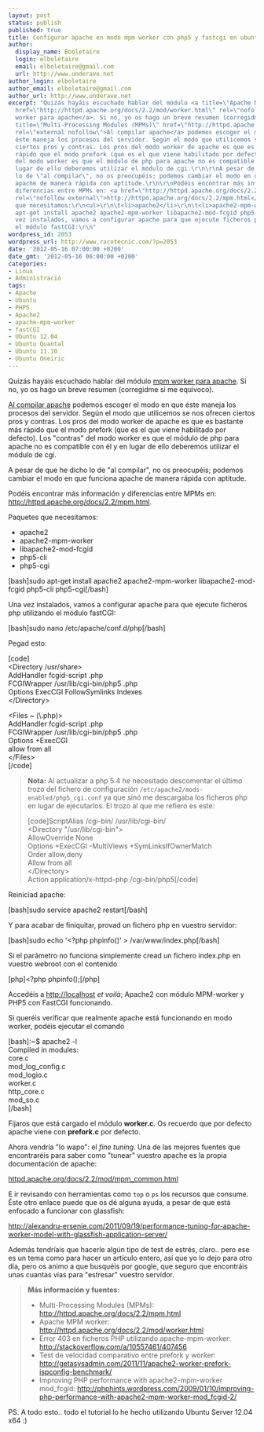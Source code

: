 ```yaml
---
layout: post
status: publish
published: true
title: Configurar apache en modo mpm worker con php5 y fastcgi en ubuntu server
author:
  display_name: Booletaire
  login: elboletaire
  email: elboletaire@gmail.com
  url: http://www.underave.net
author_login: elboletaire
author_email: elboletaire@gmail.com
author_url: http://www.underave.net
excerpt: "Quizás hayáis escuchado hablar del módulo <a title=\"Apache MPM worker\"
  href=\"http://httpd.apache.org/docs/2.2/mod/worker.html\" rel=\"nofollow external\">mpm
  worker para apache</a>. Si no, yo os hago un breve resumen (corregidme si me equivoco).\r\n\r\n<a
  title=\"Multi-Processing Modules (MPMs)\" href=\"http://httpd.apache.org/docs/2.2/mpm.html\"
  rel=\"external nofollow\">Al compilar apache</a> podemos escoger el modo en que
  éste maneja los procesos del servidor. Según el modo que utilicemos se nos ofrecen
  ciertos pros y contras. Los pros del modo worker de apache es que es bastante más
  rápido que el modo prefork (que es el que viene habilitado por defecto). Los \"contras\"
  del modo worker es que el módulo de php para apache no es compatible con él y en
  lugar de ello deberemos utilizar el módulo de cgi.\r\n\r\nA pesar de que he dicho
  lo de \"al compilar\", no os preocupéis; podemos cambiar el modo en que funciona
  apache de manera rápida con aptitude.\r\n\r\nPodéis encontrar más información y
  diferencias entre MPMs en: <a href=\"http://httpd.apache.org/docs/2.2/mpm.html\"
  rel=\"nofollow external\">http://httpd.apache.org/docs/2.2/mpm.html</a>.\r\n\r\nPaquetes
  que necesitamos:\r\n<ul>\r\n\t<li>apache2</li>\r\n\t<li>apache2-mpm-worker</li>\r\n\t<li>libapache2-mod-fcgid</li>\r\n\t<li>php5-cli</li>\r\n\t<li>php5-cgi</li>\r\n</ul>\r\n[bash]sudo
  apt-get install apache2 apache2-mpm-worker libapache2-mod-fcgid php5-cli php5-cgi[/bash]\r\n\r\nUna
  vez instalados, vamos a configurar apache para que ejecute ficheros php utilizando
  el módulo fastCGI:\r\n"
wordpress_id: 2053
wordpress_url: http://www.racotecnic.com/?p=2053
date: '2012-05-16 07:00:00 +0200'
date_gmt: '2012-05-16 06:00:00 +0200'
categories:
- Linux
- Administració
tags:
- Apache
- Ubuntu
- PHP5
- Apache2
- apache-mpm-worker
- fastCGI
- Ubuntu 12.04
- Ubuntu Quantal
- Ubuntu 11.10
- Ubuntu Oneiric
---
```

<p>Quizás hayáis escuchado hablar del módulo <a title="Apache MPM worker" href="http://httpd.apache.org/docs/2.2/mod/worker.html" rel="nofollow external">mpm worker para apache</a>. Si no, yo os hago un breve resumen (corregidme si me equivoco).</p>
<p><a title="Multi-Processing Modules (MPMs)" href="http://httpd.apache.org/docs/2.2/mpm.html" rel="external nofollow">Al compilar apache</a> podemos escoger el modo en que éste maneja los procesos del servidor. Según el modo que utilicemos se nos ofrecen ciertos pros y contras. Los pros del modo worker de apache es que es bastante más rápido que el modo prefork (que es el que viene habilitado por defecto). Los "contras" del modo worker es que el módulo de php para apache no es compatible con él y en lugar de ello deberemos utilizar el módulo de cgi.</p>
<p>A pesar de que he dicho lo de "al compilar", no os preocupéis; podemos cambiar el modo en que funciona apache de manera rápida con aptitude.</p>
<p>Podéis encontrar más información y diferencias entre MPMs en: <a href="http://httpd.apache.org/docs/2.2/mpm.html" rel="nofollow external">http://httpd.apache.org/docs/2.2/mpm.html</a>.</p>
<p>Paquetes que necesitamos:</p>
<ul>
<li>apache2</li>
<li>apache2-mpm-worker</li>
<li>libapache2-mod-fcgid</li>
<li>php5-cli</li>
<li>php5-cgi</li>
</ul>
<p>[bash]sudo apt-get install apache2 apache2-mpm-worker libapache2-mod-fcgid php5-cli php5-cgi[/bash]</p>
<p>Una vez instalados, vamos a configurar apache para que ejecute ficheros php utilizando el módulo fastCGI:<br />
<a id="more"></a><a id="more-2053"></a></p>
<p>[bash]sudo nano /etc/apache/conf.d/php[/bash]</p>
<p>Pegad esto:</p>
<p>[code]<br />
&lt;Directory /usr/share&gt;<br />
        AddHandler fcgid-script .php<br />
        FCGIWrapper /usr/lib/cgi-bin/php5 .php<br />
        Options ExecCGI FollowSymlinks Indexes<br />
&lt;/Directory&gt;</p>
<p>&lt;Files ~ (\.php)&gt;<br />
        AddHandler fcgid-script .php<br />
        FCGIWrapper /usr/lib/cgi-bin/php5 .php<br />
        Options +ExecCGI<br />
        allow from all<br />
&lt;/Files&gt;<br />
[/code]</p>
<blockquote><p><strong>Nota:</strong> Al actualizar a php 5.4 he necesitado descomentar el último trozo del fichero de configuración <code>/etc/apache2/mods-enabled/php5_cgi.conf</code> ya que sinó me descargaba los ficheros php en lugar de ejecutarlos. El trozo al que me refiero es este:</p>
<p>[code]ScriptAlias /cgi-bin/ /usr/lib/cgi-bin/<br />
&lt;Directory &quot;/usr/lib/cgi-bin&quot;&gt;<br />
	AllowOverride None<br />
	Options +ExecCGI -MultiViews +SymLinksIfOwnerMatch<br />
	Order allow,deny<br />
	Allow from all<br />
&lt;/Directory&gt;<br />
Action application/x-httpd-php /cgi-bin/php5[/code]</p></blockquote>
<p>Reiniciad apache:</p>
<p>[bash]sudo service apache2 restart[/bash]</p>
<p>Y para acabar de finiquitar, provad un fichero php en vuestro servidor:</p>
<p>[bash]sudo echo '&lt;?php phpinfo()' &gt; /var/www/index.php[/bash]</p>
<p>Si el parámetro no funciona simplemente cread un fichero index.php en vuestro webroot con el contenido</p>
<p>[php]&lt;?php phpinfo();[/php]</p>
<p>Accedéis a <a href="http://localhost" rel="nofollow external">http://localhost</a> <em>et voilà</em>; Apache2 con módulo MPM-worker y PHP5 con FastCGI funcionando.</p>
<p>Si queréis verificar que realmente apache está funcionando en modo worker, podéis ejecutar el comando</p>
<p>[bash]:~$ apache2 -l<br />
Compiled in modules:<br />
  core.c<br />
  mod_log_config.c<br />
  mod_logio.c<br />
  worker.c<br />
  http_core.c<br />
  mod_so.c<br />
[/bash]</p>
<p>Fijaros que está cargado el módulo <strong>worker.c</strong>. Os recuerdo que por defecto apache viene con <strong>prefork.c</strong> por defecto.</p>
<p>Ahora vendría "lo wapo": el <em>fine tuning</em>. Una de las mejores fuentes que encontraréis para saber como "tunear" vuestro apache es la propia documentación de apache:</p>
<p><a href="http://httpd.apache.org/docs/2.2/mod/mpm_common.html" rel="nofollow external">httpd.apache.org/docs/2.2/mod/mpm_common.html</a></p>
<p>E ir revisando con herramientas como <code>top</code> o <code>ps</code> los recursos que consume. Éste otro enlace puede que os dé alguna ayuda, a pesar de que está enfocado a funcionar con glassfish:</p>
<p><a href="http://alexandru-ersenie.com/2011/09/19/performance-tuning-for-apache-worker-model-with-glassfish-application-server/" rel="nofollow external">http://alexandru-ersenie.com/2011/09/19/performance-tuning-for-apache-worker-model-with-glassfish-application-server/</a></p>
<p>Además tendríais que hacerle algún tipo de test de estrés, claro.. pero ese es un tema como para hacer un artículo entero, así que yo lo dejo para otro día, pero os animo a que busquéis por google, que seguro que encontráis unas cuantas vías para "estresar" vuestro servidor.</p>
<blockquote><p><strong>Más información y fuentes:</strong></p>
<ul>
<li>Multi-Processing Modules (MPMs): <a href="http://httpd.apache.org/docs/2.2/mpm.html" rel="nofollow">http://httpd.apache.org/docs/2.2/mpm.html</a></li>
<li>Apache MPM worker: <a href="http://httpd.apache.org/docs/2.2/mod/worker.html" rel="nofollow">http://httpd.apache.org/docs/2.2/mod/worker.html</a></li>
<li>Error 403 en ficheros PHP utilizando apache-mpm-worker: <a href="http://stackoverflow.com/a/10557461/407456" rel="nofollow">http://stackoverflow.com/a/10557461/407456</a></li>
<li>Test de velocidad comparativo entre prefork y worker: <a href="http://getasysadmin.com/2011/11/apache2-worker-prefork-ispconfig-benchmark/" rel="nofollow">http://getasysadmin.com/2011/11/apache2-worker-prefork-ispconfig-benchmark/</a></li>
<li>Improving PHP performance with apache2-mpm-worker mod_fcgid: <a href="http://phphints.wordpress.com/2009/01/10/improving-php-performance-with-apache2-mpm-worker-mod_fcgid-2/" rel="nofollow">http://phphints.wordpress.com/2009/01/10/improving-php-performance-with-apache2-mpm-worker-mod_fcgid-2/</a></li>
</ul>
</blockquote>
<p>PS. A todo esto.. todo el tutorial lo he hecho utilizando Ubuntu Server 12.04 x64 :)</p>
